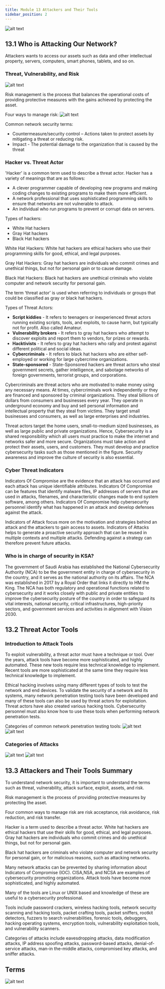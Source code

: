 ```yaml
---
title: Module 13 Attackers and Their Tools
sidebar_position: 2
---
```


![alt text](./assets/image13.png)

## 13.1 Who is Attacking Our Network?

Attackers wants to access our assets such as data and other intellectual property, servers, computers, smart phones, tablets, and so on.

### Threat, Vulnerability, and Risk 

![alt text](./assets/image13-1.png)

Risk management is the process that balances the operational costs of providing protective measures with the gains achieved by protecting the asset. 

Four ways to manage risk:
![alt text](./assets/image13-2.png)

Common network security terms:
+ Countermeasure/security control – Actions taken to protect assets by mitigating a threat or reducing risk.
+ Impact - The potential damage to the organization that is caused by the threat

### Hacker vs. Threat Actor

'Hacker' is a common term used to describe a threat actor. Hacker has a variety of meanings that are as follows:
+ A clever programmer capable of developing new programs and making coding changes to existing programs to make them more efficient.
+ A network professional that uses sophisticated programming skills to ensure that networks are not vulnerable to attack.
+ An individual who run programs to prevent or corrupt data on servers.

Types of hackers:
+ White Hat hackers
+ Gray Hat hackers
+ Black Hat hackers

White Hat Hackers: White hat hackers are ethical hackers who use their programming skills for good, ethical, and legal purposes.

Gray Hat Hackers: Gray hat hackers are individuals who commit crimes and unethical things, but not for personal gain or to cause damage.

Black Hat Hackers: Black hat hackers are unethical criminals who violate computer and network security for personal gain.

The term ‘threat actor’ is used when referring to individuals or groups that could be classified as gray or black hat hackers.

Types of Threat Actors:
+ **Script kiddies** - It refers to teenagers or inexperienced threat actors running existing scripts, tools, and exploits, to cause harm, but typically not for profit. Also called Amateur.
+ **Vulnerability brokers** - It refers to gray hat hackers who attempt to discover exploits and report them to vendors, for prizes or rewards.
+ **Hacktivists** - It refers to gray hat hackers who rally and protest against different political and social ideas. 
+ **Cybercriminals** -  It refers to black hat hackers who are either self-employed or working for large cybercrime organizations. 
+ **State-sponsored** - State-Sponsored hackers are threat actors who steal government secrets, gather intelligence, and sabotage networks of foreign governments, terrorist groups, and corporations.

Cybercriminals are threat actors who are motivated to make money using any necessary means. 
At times, cybercriminals work independently or they are financed and sponsored by criminal organizations.  They steal billions of dollars from consumers and businesses every year. They operate in underground economy and buy and sell personal information and intellectual property that they steal from victims. They target small businesses and consumers, as well as large enterprises and industries.

Threat actors target the home users, small-to-medium sized businesses, as well as large public and private organizations. Hence, Cybersecurity is a shared responsibility which all users must practice to make the internet and networks safer and more secure. Organizations must take action and protect their assets, users, and customers. They must develop and practice cybersecurity tasks such as those mentioned in the figure. Security awareness and improve the culture of security is also essential.

### Cyber Threat Indicators

Indicators Of Compromise are the evidence that an attack has occurred and each attack has unique identifiable attributes. Indicators Of Compromise can be features that identify malware files, IP addresses of servers that are used in attacks, filenames, and characteristic changes made to end system software, among others. Indicators Of Compromise help cybersecurity personnel identify what has happened in an attack and develop defenses against the attack. 

Indicators of Attack focus more on the motivation and strategies behind an attack and the attackers to gain access to assets. Indicators of Attacks helps to generate a proactive security approach that can be reused in multiple contexts and multiple attacks. Defending against a strategy can therefore prevent future attacks.

### Who is in charge of security in KSA?

The government of Saudi Arabia has established the National Cybersecurity Authority (NCA) to be the government entity in charge of cybersecurity in the country, and it serves as the national authority on its affairs. The NCA was established in 2017 by a Royal Order that links it directly to HM the King. The NCA has both regulatory and operational functions related to cybersecurity and it works closely with public and private entities to improve the cybersecurity posture of the country in order to safeguard its vital interests, national security, critical infrastructures, high-priority sectors, and government services and activities in alignment with Vision 2030.

## 13.2 Threat Actor Tools

### Introduction to Attack Tools

To exploit vulnerability, a threat actor must have a technique or tool. Over the years, attack tools have become more sophisticated, and highly automated. These new tools require less technical knowledge to implement. Recent tools are more sophisticated at the same time they require less technical knowledge to implement.

Ethical hacking involves using many different types of tools to test the network and end devices. To validate the security of a network and its systems, many network penetration testing tools have been developed and many of these tools can also be used by threat actors for exploitation. Threat actors have also created various hacking tools. Cybersecurity personnel must also know how to use these tools when performing network penetration tests.

Categories of common network penetration testing tools:
![alt text](./assets/image13-3.png)
![alt text](./assets/image13-4.png)

### Categories of Attacks

![alt text](./assets/image13-5.png)
![alt text](./assets/image13-6.png)

## 13.3 Attackers and Their Tools Summary

To understand network security, it is important to understand the terms such as threat, vulnerability, attack surface, exploit, assets, and risk.

Risk management is the process of providing protective measures by protecting the asset.

Four common ways to manage risk are risk acceptance, risk avoidance, risk reduction, and risk transfer.

Hacker is a term used to describe a threat actor. White hat hackers are ethical hackers that use their skills for good, ethical, and legal purposes. 
Gray hat hackers are individuals who commit crimes and do unethical things, but not for personal gain.

Black hat hackers are criminals who violate computer and network security for personal gain, or for malicious reasons, such as attacking networks.

Many network attacks can be prevented by sharing information about Indicators of Compromise (IOC). CISA,NSA, and NCSA are examples of cybersecurity promoting organizations.
Attack tools have become more sophisticated, and highly automated. 

Many of the tools are Linux or UNIX based and knowledge of these are useful to a cybersecurity professional. 

Tools include password crackers, wireless hacking tools, network security scanning and hacking tools, packet crafting tools, packet sniffers, rootkit detectors, fuzzers to search vulnerabilities, forensic tools, debuggers, hacking operating systems, encryption tools, vulnerability exploitation tools, and vulnerability scanners. 

Categories of attacks include eavesdropping attacks, data modification attacks, IP address spoofing attacks, password-based attacks, denial-of-service attacks, man-in the-middle attacks, compromised key attacks, and sniffer attacks.

## Terms

![alt text](./assets/image13-7.png)